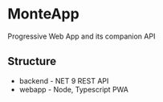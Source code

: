 # MonteApp
Progressive Web App and its companion API

## Structure
- backend - NET 9 REST API
- webapp - Node, Typescript PWA